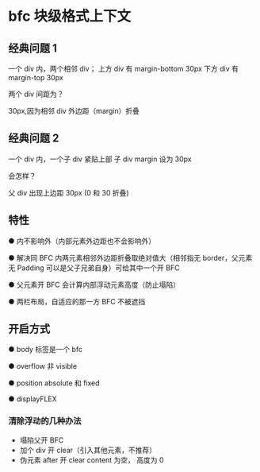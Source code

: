 # bfc 块级格式上下文

## 经典问题 1

一个 div 内，两个相邻 div；
上方 div 有 margin-bottom 30px
下方 div 有 margin-top 30px

两个 div 间距为？

30px,因为相邻 div 外边距（margin）折叠

## 经典问题 2

一个 div 内，一个子 div 紧贴上部
子 div margin 设为 30px

会怎样？

父 div 出现上边距 30px (0 和 30 折叠)

## 特性

● 内不影响外（内部元素外边距也不会影响外）

● 解决同 BFC 内两元素相邻外边距折叠取绝对值大（相邻指无 border，父元素无 Padding 可以是父子兄弟自身）可给其中一个开 BFC

● 父元素开 BFC 会计算内部浮动元素高度（防止塌陷）

● 两栏布局，自适应的那一方 BFC 不被遮挡

## 开启方式

● body 标签是一个 bfc

● overflow 非 visible

● position absolute 和 fixed

● displayFLEX

### 清除浮动的几种办法

- 塌陷父开 BFC
- 加个 div 开 clear（引入其他元素，不推荐）
- 伪元素 after 开 clear content 为空， 高度为 0
